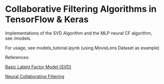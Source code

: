 # Collaborative Filtering Algorithms in TensorFlow & Keras

Implementations of the SVD Algorithm and the MLP neural CF algorithm, see /models.

For usage, see models_tutorial.ipynb (using MovieLens Dataset as example)

References:

[Basic Latent Factor Model (SVD)](http://sifter.org/simon/journal/20061211.html)

[Neural Collaborative Filtering](https://arxiv.org/pdf/1708.05031.pdf)



